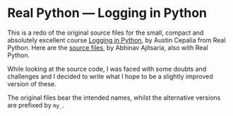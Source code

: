 # Real Python — Logging in Python

This is a redo of the original source files for the small, compact and absolutely excellent course [Logging in Python](https://realpython.com/courses/logging-python/), by Austin Cepalia from Real Python. Here are the [source files](https://realpython.com/python-logging/), by Abhinav Ajitsaria, also with Real Python.

While looking at the source code, I was faced with some doubts and challenges and I decided to write what I hope to be a slightly improved version of these.

The original files bear the intended names, whilst the alternative versions are prefixed by `my_`.

